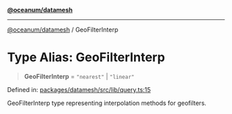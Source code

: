 [**@oceanum/datamesh**](../README.md)

***

[@oceanum/datamesh](../README.md) / GeoFilterInterp

# Type Alias: GeoFilterInterp

> **GeoFilterInterp** = `"nearest"` \| `"linear"`

Defined in: [packages/datamesh/src/lib/query.ts:15](https://github.com/oceanum-io/oceanum-js/blob/de54745f7642df8f064f1c2211b399c4854806ac/packages/datamesh/src/lib/query.ts#L15)

GeoFilterInterp type representing interpolation methods for geofilters.
